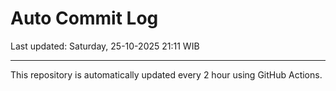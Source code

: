 # Auto Commit Log

Last updated: Saturday, 25-10-2025 21:11 WIB

---

This repository is automatically updated every 2 hour using GitHub Actions.
